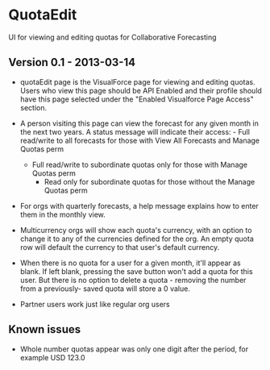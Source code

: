 QuotaEdit
=========

UI for viewing and editing quotas for Collaborative Forecasting


Version 0.1 - 2013-03-14
------------------------

* quotaEdit page is the VisualForce page for viewing and editing quotas. Users
  who view this page should be API Enabled and their profile should have this
  page selected under the "Enabled Visualforce Page Access" section.
  
* A person visiting this page can view the forecast for any given month in the
  next two years. A status message will indicate their access: 
       - Full read/write to all forecasts for those with View All Forecasts and 
         Manage Quotas perm
  	 - Full read/write to subordinate quotas only for those with Manage Quotas
  	   perm
  	   - Read only for subordinate quotas for those without the Manage Quotas perm
 
* For orgs with quarterly forecasts, a help message explains how to enter them 
  in the monthly view.
  
* Multicurrency orgs will show each quota's currency, with an option to change
  it to any of the currencies defined for the org. An empty quota row will 
  default the currency to that user's default currency.
  
* When there is no quota for a user for a given month, it'll appear as blank. 
  If left blank, pressing the save button won't add a quota for this user. But
  there is no option to delete a quota - removing the number from a previously-
  saved quota will store a 0 value.

* Partner users work just like regular org users

Known issues
------------
* Whole number quotas appear was only one digit after the period, for example 
  USD 123.0 
  

  
